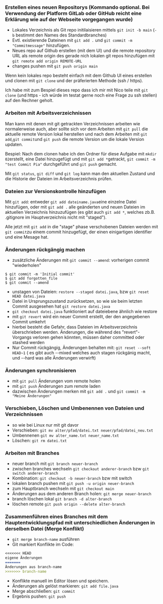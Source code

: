 ### Erstellen eines neuen Repositorys (Kommando optional. Bei Verwendung der Platform GitLab oder GitHub reicht eine Erklärung wie auf der Webseite vorgegangen wurde)
- Lokales Verzeichnis als Git repo initilaisieren mittels `git init -b main` (`-b` bestimmt den Names des Standardbranches)
- Evtl. existierende Dateinen mit `git add .` und `git commit -m "Commitmessage"` hinzufügen. 
- Neues repo auf Github erstellen (mit dem UI) und die remote repository URL als remote origin des gerade nich lokalen git repos hinzufügen mit `git remote add origin REMOTE-URL`
- changes pushen mit `git push origin main`

Wenn kein lokales repo besteht einfach mit dem Github UI eines erstellen und clonen mit `git clone` und der präferierten Methode (ssh / https).

Ich habe mit zum Bespiel dieses repo dass ich mir mit Nico teile mit `git clone` (und https - ich würde im testat gerne noch eine Frage zu ssh stellen) auf den Rechner geholt.

### Arbeiten mit Arbeitsverzeichnissen

Man kann mit denen mit git getrackten Verzeichnissen arbeiten wie normalerweise auch, aber sollte sich vor dem Arbeiten mit `git pull` die aktuelle remote Version lokal herstellen und nach dem Arbeiten mit `git add`,`git commit`und `git push` die remote Version um die lokale Version updaten. 

Bespiel:
Nach dem clonen habe ich den Ordner für diese Aufgabe mit `mkdir 02`erstellt, eine Datei hinzugefügt und mit `git add *`getrackt, `git commit -m "test Commit Pia"` durchgeführt und `git push` gemacht. 

Mit `git status`, `git diff` und `git log` kann man den aktuellen Zustand und die Historie der Dateien im Arbeitsverzeichnis prüfen.

### Dateien zur Versionskontrolle hinzufügen
Mit `git add`: entweder `git add dateiname.java`eine einzelne Datei hinzufügen, oder mit `git add .` alle geänderten und neuen Dateien im aktuellen Verzeichnis hinzuzufügen (es gibt auch `git add *`, welches zb.B. .gitignore im Hauptverzeichnis nicht mit "staged").

Alle jetzt mit `git add` in die "stage" phase verschobenen Dateien werden mit `git commit`zu einem commit hinzugefügt, der einen einigartigen identifier und eine Mesage hat. 

### Änderungen rückgängig machen
- zusätzliche Änderungen mit `git commit --amend`: vorherigen commit "wiederholen"

```
$ git commit -m 'Initial commit'
$ git add forgotten_file
$ git commit --amend
```
- unstagen von Dateien: `restore --staged datei.java`, bzw `git reset HEAD datei.java`
- Datei in Ursprungszustand zurücksetzen, so wie sie beim letzten Commit ausgesehen hat `git restore datei.java` 
- `git checkout datei.java` funktioniert auf dateiebene ähnlich wie restore
- mit `git revert` wird ein neuer Commit erstellt, der den angegebenen Commit umkehrt
- hierbei besteht die Gefahr, dass Dateien im Arbeitsverzeichnis überschrieben werden. Änderungen, die während des "revert"-Vorgangs verloren gehen könnten, müssen daher committed oder stashed werden
- Nur Commit rückgängig, Änderungen behalten mit: `git reset --soft HEAD~1` ( es gibt auch --mixed welches auch stagen rückgänig macht, und --hard was alle Änderungen verwirft)


### Änderungen synchronisieren
- mit `git pull` Änderungen vom remote holen
- mit `git push` Änderungen zum remote laden
- dazwischen Änderungen merken mit `git add .` und
`git commit -m "Meine Änderungen"`

### Verschieben, Löschen und Umbenennen von Dateien und Verzeichnissen
- so wie bei Linux nur mit git davor
- Verschieben: `git mv alter/pfad/datei.txt neuer/pfad/datei_neu.txt`
- Umbennenen `git mv alter_name.txt neuer_name.txt`
- Löschen: `git rm datei.txt`

### Arbeiten mit Branches
- neuer branch mit `git branch neuer-branch`
- zwischen branches wechseln `git checkout anderer-branch` bzw `git switch anderer-branch`
- Kombination: `git checkout -b neuer-branch` bzw mit switch
- lokalen branch pushen mit `git push -u origin neuer-branch`
- zum Hauptbranch wechseln mit `git checkout main`
- Änderungen aus dem anderen Branch holen: `git merge neuer-branch`
- branch löschen lokal ``git branch -d alter-branch``
- löschen remote ``git push origin --delete alter-branch``




### Zusammenführen eines Branches mit dem Hauptentwicklungspfad mit unterschiedlichen Änderungen in derselben Datei (Merge Konflikt)
- `git merge branch-name` ausführen
- Git markiert Konflikte im Code:
```md
<<<<<<< HEAD
eigene Änderungen
=======
Änderungen aus branch-name
>>>>>>> branch-name
```
- Konflikte manuell im Editor lösen und speichern.
- Änderungen als gelöst markieren: `git add file.java`
- Merge abschließen: `git commit`
- Ergebnis pushen: `git push`
